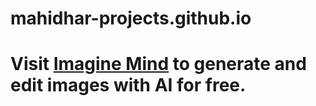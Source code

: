 # mahidhar-projects.github.io

# Visit [Imagine Mind](https://imagine-mind.web.app) to generate and edit images with AI for free.
